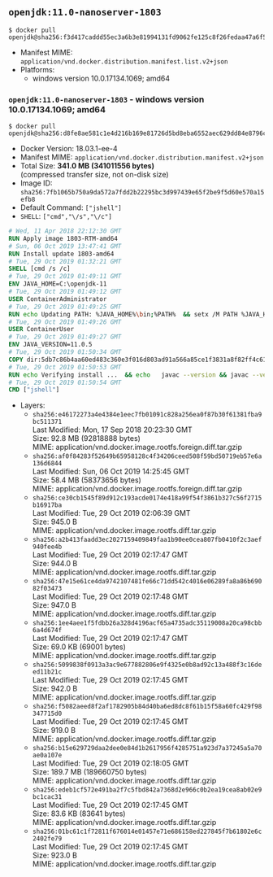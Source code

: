 ## `openjdk:11.0-nanoserver-1803`

```console
$ docker pull openjdk@sha256:f3d417caddd55ec3a6b3e81994131fd9062fe125c8f26fedaa47a6f583b6a202
```

-	Manifest MIME: `application/vnd.docker.distribution.manifest.list.v2+json`
-	Platforms:
	-	windows version 10.0.17134.1069; amd64

### `openjdk:11.0-nanoserver-1803` - windows version 10.0.17134.1069; amd64

```console
$ docker pull openjdk@sha256:d8fe8ae581c1e4d216b169e81726d5bd8eba6552aec629dd84e8796cb414e3bd
```

-	Docker Version: 18.03.1-ee-4
-	Manifest MIME: `application/vnd.docker.distribution.manifest.v2+json`
-	Total Size: **341.0 MB (341011556 bytes)**  
	(compressed transfer size, not on-disk size)
-	Image ID: `sha256:7fb1065b750a9da572a7fdd2b22295bc3d997439e65f2be9f5d60e570a15efb8`
-	Default Command: `["jshell"]`
-	`SHELL`: `["cmd","\/s","\/c"]`

```dockerfile
# Wed, 11 Apr 2018 22:12:30 GMT
RUN Apply image 1803-RTM-amd64
# Sun, 06 Oct 2019 13:47:41 GMT
RUN Install update 1803-amd64
# Tue, 29 Oct 2019 01:32:21 GMT
SHELL [cmd /s /c]
# Tue, 29 Oct 2019 01:49:11 GMT
ENV JAVA_HOME=C:\openjdk-11
# Tue, 29 Oct 2019 01:49:12 GMT
USER ContainerAdministrator
# Tue, 29 Oct 2019 01:49:25 GMT
RUN echo Updating PATH: %JAVA_HOME%\bin;%PATH% 	&& setx /M PATH %JAVA_HOME%\bin;%PATH%
# Tue, 29 Oct 2019 01:49:26 GMT
USER ContainerUser
# Tue, 29 Oct 2019 01:49:27 GMT
ENV JAVA_VERSION=11.0.5
# Tue, 29 Oct 2019 01:50:34 GMT
COPY dir:5db7c86b4aa60ed483c360e3f016d803ad91a566a85ce1f3831a8f82ff4c61c1 in C:\openjdk-11 
# Tue, 29 Oct 2019 01:50:53 GMT
RUN echo Verifying install ... 	&& echo   javac --version && javac --version 	&& echo   java --version && java --version
# Tue, 29 Oct 2019 01:50:54 GMT
CMD ["jshell"]
```

-	Layers:
	-	`sha256:e46172273a4e4384e1eec7fb01091c828a256ea0f87b30f61381fba9bc511371`  
		Last Modified: Mon, 17 Sep 2018 20:23:30 GMT  
		Size: 92.8 MB (92818888 bytes)  
		MIME: application/vnd.docker.image.rootfs.foreign.diff.tar.gzip
	-	`sha256:af0f84283f52649b65958128c4f34206ceed508f59bd50719eb57e6a136d6844`  
		Last Modified: Sun, 06 Oct 2019 14:25:45 GMT  
		Size: 58.4 MB (58373656 bytes)  
		MIME: application/vnd.docker.image.rootfs.foreign.diff.tar.gzip
	-	`sha256:ce30cb1545f89d912c193acde0174e418a99f54f3861b327c56f2715b16917ba`  
		Last Modified: Tue, 29 Oct 2019 02:06:39 GMT  
		Size: 945.0 B  
		MIME: application/vnd.docker.image.rootfs.diff.tar.gzip
	-	`sha256:a2b413faadd3ec2027159409849faa1b90ee0cea807fb0410f2c3aef940fee4b`  
		Last Modified: Tue, 29 Oct 2019 02:17:47 GMT  
		Size: 944.0 B  
		MIME: application/vnd.docker.image.rootfs.diff.tar.gzip
	-	`sha256:47e15e61ce4da9742107481fe66c71dd542c4016e06289fa8a86b69082f03473`  
		Last Modified: Tue, 29 Oct 2019 02:17:48 GMT  
		Size: 947.0 B  
		MIME: application/vnd.docker.image.rootfs.diff.tar.gzip
	-	`sha256:1ee4aee1f5fdbb26a328d4196acf65a4735adc35119008a20ca98cbb6a4d674f`  
		Last Modified: Tue, 29 Oct 2019 02:17:47 GMT  
		Size: 69.0 KB (69001 bytes)  
		MIME: application/vnd.docker.image.rootfs.diff.tar.gzip
	-	`sha256:5099838f0913a3ac9e677882806e9f4325e0b8ad92c13a488f3c16deed11b21c`  
		Last Modified: Tue, 29 Oct 2019 02:17:45 GMT  
		Size: 942.0 B  
		MIME: application/vnd.docker.image.rootfs.diff.tar.gzip
	-	`sha256:f5082aeed8f2af1782905b84d40ba6ed8dc8f61b15f58a60fc429f98347715d0`  
		Last Modified: Tue, 29 Oct 2019 02:17:45 GMT  
		Size: 919.0 B  
		MIME: application/vnd.docker.image.rootfs.diff.tar.gzip
	-	`sha256:b15e629729daa2dee0e84d1b2617956f4285751a923d7a37245a5a70ae0a107e`  
		Last Modified: Tue, 29 Oct 2019 02:18:05 GMT  
		Size: 189.7 MB (189660750 bytes)  
		MIME: application/vnd.docker.image.rootfs.diff.tar.gzip
	-	`sha256:edeb1cf572e491ba2f7c5fbd842a7368d2e966c0b2ea19cea8ab02e9bc1cac31`  
		Last Modified: Tue, 29 Oct 2019 02:17:45 GMT  
		Size: 83.6 KB (83641 bytes)  
		MIME: application/vnd.docker.image.rootfs.diff.tar.gzip
	-	`sha256:01bc61c1f72811f676014e01457e71e686158ed227845f7b61802e6c2402fe79`  
		Last Modified: Tue, 29 Oct 2019 02:17:45 GMT  
		Size: 923.0 B  
		MIME: application/vnd.docker.image.rootfs.diff.tar.gzip
